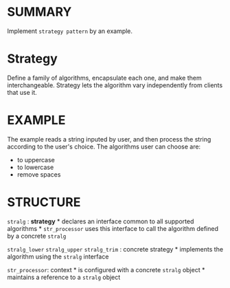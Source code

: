 SUMMARY
=======
Implement `strategy pattern` by an example.

Strategy
========
Define a family of algorithms, encapsulate each one, and make them interchangeable.
Strategy lets the algorithm vary independently from clients that use it.

EXAMPLE
=======
The example reads a string inputed by user, and then process the string according to the user's choice.
The algorithms user can choose are:
* to uppercase
* to lowercase
* remove spaces

STRUCTURE
=========
`stralg` : __strategy__
    * declares an interface common to all supported algorithms
    * `str_processor` uses this interface to call the algorithm defined by a concrete `stralg`

`stralg_lower` `stralg_upper` `stralg_trim` : concrete strategy
    * implements the algorithm using the `stralg` interface

`str_processor`: context
    * is configured with a concrete `stralg` object
    * maintains a reference to a `stralg` object

